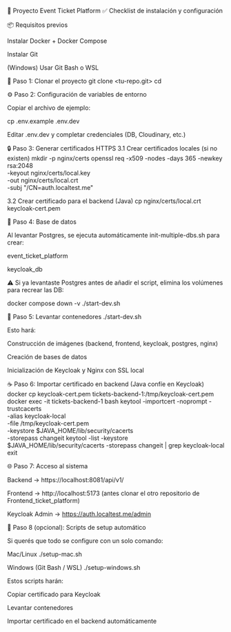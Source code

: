 🚀 Proyecto Event Ticket Platform
✅ Checklist de instalación y configuración

📦 Requisitos previos

 Instalar Docker + Docker Compose

 Instalar Git

 (Windows) Usar Git Bash o WSL


 🔑 Paso 1: Clonar el proyecto
git clone <tu-repo.git>
cd <nombre-del-proyecto>

⚙️ Paso 2: Configuración de variables de entorno

 Copiar el archivo de ejemplo:

cp .env.example .env.dev


 Editar .env.dev y completar credenciales (DB, Cloudinary, etc.)


 🔒 Paso 3: Generar certificados HTTPS
3.1 Crear certificados locales (si no existen)
mkdir -p nginx/certs
openssl req -x509 -nodes -days 365 -newkey rsa:2048 \
  -keyout nginx/certs/local.key \
  -out nginx/certs/local.crt \
  -subj "/CN=auth.localtest.me"

  3.2 Crear certificado para el backend (Java)
cp nginx/certs/local.crt keycloak-cert.pem

🐘 Paso 4: Base de datos

 Al levantar Postgres, se ejecuta automáticamente init-multiple-dbs.sh para crear:

event_ticket_platform

keycloak_db

⚠️ Si ya levantaste Postgres antes de añadir el script, elimina los volúmenes para recrear las DB:

docker compose down -v
./start-dev.sh

🐳 Paso 5: Levantar contenedores
./start-dev.sh

Esto hará:

Construcción de imágenes (backend, frontend, keycloak, postgres, nginx)

Creación de bases de datos

Inicialización de Keycloak y Nginx con SSL local

☕ Paso 6: Importar certificado en backend (Java confíe en Keycloak)
docker cp keycloak-cert.pem tickets-backend-1:/tmp/keycloak-cert.pem
docker exec -it tickets-backend-1 bash
keytool -importcert -noprompt -trustcacerts \
  -alias keycloak-local \
  -file /tmp/keycloak-cert.pem \
  -keystore $JAVA_HOME/lib/security/cacerts \
  -storepass changeit
keytool -list -keystore $JAVA_HOME/lib/security/cacerts -storepass changeit | grep keycloak-local
exit

🌐 Paso 7: Acceso al sistema

Backend → https://localhost:8081/api/v1/

Frontend → http://localhost:5173 (antes clonar el otro repositorio de Frontend_ticket_platform)

Keycloak Admin → https://auth.localtest.me/admin

🤖 Paso 8 (opcional): Scripts de setup automático

Si querés que todo se configure con un solo comando:

Mac/Linux
./setup-mac.sh

Windows (Git Bash / WSL)
./setup-windows.sh


Estos scripts harán:

Copiar certificado para Keycloak

Levantar contenedores

Importar certificado en el backend automáticamente